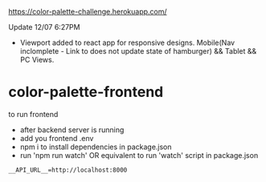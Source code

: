 https://color-palette-challenge.herokuapp.com/

Update 12/07 6:27PM
- Viewport added to react app for responsive designs. Mobile(Nav inclomplete - Link to does not update state of hamburger) && Tablet && PC Views.


# color-palette-frontend

to run frontend

- after backend server is running
- add you frontend .env 
- npm i to install dependencies in package.json
- run 'npm run watch' OR equivalent to run 'watch' script in package.json

```
__API_URL__=http://localhost:8000
```


